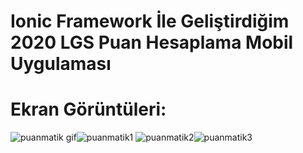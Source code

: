 # Ionic Framework İle Geliştirdiğim 2020 LGS Puan Hesaplama Mobil Uygulaması

# Ekran Görüntüleri:

![puanmatik gif](https://user-images.githubusercontent.com/24936165/97877456-46e44c00-1d2e-11eb-889d-c42b016a9c5a.gif)![puanmatik1](https://user-images.githubusercontent.com/24936165/97877322-0c7aaf00-1d2e-11eb-91d9-1657ed6969fc.png)
![puanmatik2](https://user-images.githubusercontent.com/24936165/97877396-2a481400-1d2e-11eb-8291-884b157dc100.png)![puanmatik3](https://user-images.githubusercontent.com/24936165/97877437-3e8c1100-1d2e-11eb-8cc0-1b4a44f4a983.png)

